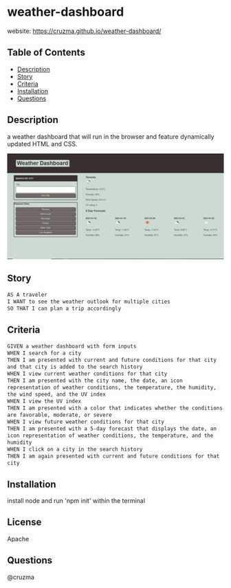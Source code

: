 # weather-dashboard
  
  website: https://cruzma.github.io/weather-dashboard/

  ## Table of Contents
  - [Description](#description)
  - [Story](#Story)
  - [Criteria](#Criteria)
  - [Installation](#installation)
  - [Questions](#questions)

  ## Description
  a weather dashboard that will run in the browser and feature dynamically updated HTML and CSS.

![alt text](./assets/img/weather-dash.PNG)

## Story
```
AS A traveler
I WANT to see the weather outlook for multiple cities
SO THAT I can plan a trip accordingly
```

## Criteria

```
GIVEN a weather dashboard with form inputs
WHEN I search for a city
THEN I am presented with current and future conditions for that city and that city is added to the search history
WHEN I view current weather conditions for that city
THEN I am presented with the city name, the date, an icon representation of weather conditions, the temperature, the humidity, the wind speed, and the UV index
WHEN I view the UV index
THEN I am presented with a color that indicates whether the conditions are favorable, moderate, or severe
WHEN I view future weather conditions for that city
THEN I am presented with a 5-day forecast that displays the date, an icon representation of weather conditions, the temperature, and the humidity
WHEN I click on a city in the search history
THEN I am again presented with current and future conditions for that city

```

## Installation
  install node and run 'npm init' within the terminal
  

  ## License
  Apache

  ## Questions
  @cruzma</br>

